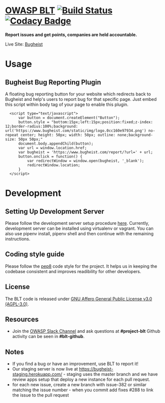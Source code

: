 # [OWASP BLT](https://www.bugheist.com) [![Build Status](https://travis-ci.org/OWASP/BLT.svg?branch=master)](https://travis-ci.org/OWASP/BLT) [![Codacy Badge](https://api.codacy.com/project/badge/Grade/5d899b7004cc44f1977b03bc7d664ad9)](https://www.codacy.com/project/souravbadami/BLT/dashboard?utm_source=github.com&amp;utm_medium=referral&amp;utm_content=OWASP/BLT&amp;utm_campaign=Badge_Grade_Dashboard)

**Report issues and get points, companies are held accountable.**

Live Site: [Bugheist](http://bugheist.com/)

# Usage

## Bugheist Bug Reporting Plugin

A floating bug reporting button for your website which redirects back to Bugheist and help's users to report bug for that specific page. Just embed this script within body tag of your page to enable this plugin.

  ```
    <script type="text/javascript">
		var button = document.createElement("Button");
		button.style = "bottom:15px;left:15px;position:fixed;z-index: 12;border-radius:100%;background: url('https://www.bugheist.com/static/img/logo.0cc160e97934.png') no-repeat center; height: 50px; width: 50px; outline: none;background-size: 50px 50px;"
		document.body.appendChild(button);
		var url = window.location.href;
		var bugheist = 'https://www.bugheist.com/report/?url=' + url;
		button.onclick = function() {
			var redirectWindow = window.open(bugheist, '_blank');
            redirectWindow.location;
		}
	</script>
  ```

# Development

## Setting Up Development Server

Please follow the development server setup procedure [here](https://github.com/OWASP/BLT/wiki/Setting-up-the-development-server). Currently, development server can be installed using virtualenv or vagrant. You can also use pipenv install, pipenv shell and then continue with the remaining instructions.

## Coding style guide

Please follow the [pep8](http://pymbook.readthedocs.io/en/latest/pep8.html) code style for the project. It helps us in keeping the codebase consistent and improves readibility for other developers.

## License

The BLT code is released under [GNU Affero General Public License v3.0 (AGPL-3.0)](https://github.com/OWASP/BLT/blob/master/LICENSE.md).

## Resources

- Join the [OWASP Slack Channel](https://owasp.herokuapp.com/) and ask questions at **#project-blt** Github activity can be seen in **#blt-github**.

## Notes

- If you find a bug or have an improvement, use BLT to report it!
- Our staging server is now live at https://bugheist-staging.herokuapp.com/ - staging uses the master branch and we have review apps setup that deploy a new instance for each pull request. 
- for each new issue, create a new branch with issue-382 or similar matching the issue number - when you commit add fixes #288 to link the issue to the pull request

